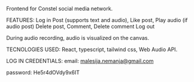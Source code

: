 Frontend for Constel social media network.

FEATURES:
Log in
Post (supports text and audio),
Like post,
Play audio (if audio post)
Delete post,
Comment,
Delete comment
Log out

During audio recording, audio is visualized on the canvas.

TECNOLOGIES USED:
React, typescript, tailwind css, Web Audio API.

LOG IN CREDENTIALS:
email: malesija.nemanja@gmail.com

password: He5r4dOVdy9x6IT
